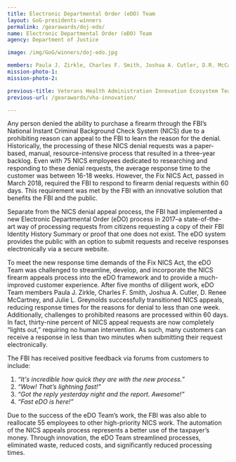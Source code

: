 ```yaml
---
title: Electronic Departmental Order (eDO) Team
layout: GoG-presidents-winners
permalink: /gearawards/doj-edo/
name: Electronic Departmental Order (eDO) Team
agency: Department of Justice

image: /img/GoG/winners/doj-edo.jpg

members: Paula J. Zirkle, Charles F. Smith, Joshua A. Cutler, D.R. McCartney, Julie L. Greynolds
mission-photo-1:
mission-photo-2:

previous-title: Veterans Health Administration Innovation Ecosystem Team
previous-url: /gearawards/vha-innovation/

---
```

Any person denied the ability to purchase a firearm through the FBI’s National Instant Criminal Background Check System (NICS) due to a prohibiting reason can appeal to the FBI to learn the reason for the denial. Historically, the processing of these NICS denial requests was a paper-based, manual, resource-intensive process that resulted in a three-year backlog. Even with 75 NICS employees dedicated to researching and responding to these denial requests, the average response time to the customer was between 16-18 weeks. However, the Fix NICS Act, passed in March 2018, required the FBI to respond to firearm denial requests within 60 days. This requirement was met by the FBI with an innovative solution that benefits the FBI and the public.

Separate from the NICS denial appeal process, the FBI had implemented a new Electronic Departmental Order (eDO) process in 2017–a state-of-the-art way of processing requests from citizens requesting a copy of their FBI Identity History Summary or proof that one does not exist. The eDO system provides the public with an option to submit requests and receive responses electronically via a secure website.

To meet the new response time demands of the Fix NICS Act, the eDO Team was challenged to streamline, develop, and incorporate the NICS firearm appeals process into the eDO framework and to provide a much-improved customer experience. After five months of diligent work, eDO Team members Paula J. Zirkle, Charles F. Smith, Joshua A. Cutler, D. Renee McCartney, and Julie L. Greynolds successfully transitioned NICS appeals, reducing response times for the reasons for denial to less than one week. Additionally, challenges to prohibited reasons are processed within 60 days. In fact, thirty-nine percent of NICS appeal requests are now completely “lights out,” requiring no human intervention. As such, many customers can receive a response in less than two minutes when submitting their request electronically.

The FBI has received positive feedback via forums from customers to include:

1. *“It's incredible how quick they are with the new process.”*
2. *“Wow! That’s lightning fast!”*
3. *“Got the reply yesterday night and the report. Awesome!”*
4. *“Fast eDO is here!”*

Due to the success of the eDO Team’s work, the FBI was also able to reallocate 55 employees to other high-priority NICS work. The automation of the NICS appeals process represents a better use of the taxpayer’s money. Through innovation, the eDO Team streamlined processes, eliminated waste, reduced costs, and significantly reduced processing times.
